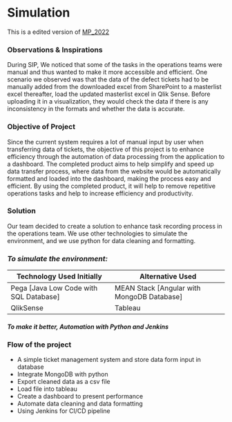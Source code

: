 
# Simulation
This is a edited version of [MP_2022](https://github.com/hhafzahh/MP_2022)


### Observations & Inspirations 

During SIP, We noticed that some of the tasks in the operations teams were manual and thus wanted to make it more accessible and efficient. 
One scenario we observed was that the data of the defect tickets had to be manually added from the downloaded excel from SharePoint to a masterlist excel thereafter, load the updated masterlist excel in Qlik Sense. 
Before uploading it in a visualization, they would check the data if there is any inconsistency in the formats and whether the data is accurate. 


### Objective of Project

Since the current system requires a lot of manual input by user when transferring data of tickets, the objective of this project is to enhance efficiency through the automation of data processing from the application to a dashboard.
The completed product aims to help simplify and speed up data transfer process, where data from the website would be automatically formatted and loaded into the dashboard, making the process easy and efficient. By using the completed product, it will help to remove repetitive operations tasks and help to increase efficiency and productivity.

### Solution
Our team decided to create a solution to enhance task recording process in the operations team.
We use other technologies to simulate the environment, and we use python for data cleaning and formatting.

### _To simulate the environment:_
| Technology Used Initially  |  Alternative Used |
| ------------- | ------------- |
| Pega [Java Low Code with SQL Database]  | MEAN Stack [Angular with MongoDB Database]  |
| QlikSense   | Tableau  |

##### To make it better, Automation with Python and Jenkins

### Flow of the project
-	A simple ticket management system and store data form input in database
-	Integrate MongoDB with python 
-	Export cleaned data as a csv file
-	Load file into tableau
-	Create a dashboard to present performance
-	Automate data cleaning and data formatting
-	Using Jenkins for CI/CD pipeline



